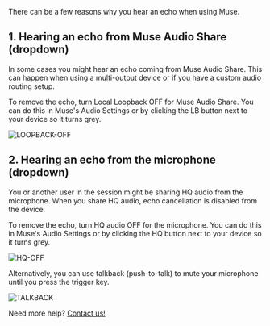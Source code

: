 There can be a few reasons why you hear an echo when using Muse.

## 1\. Hearing an echo from Muse Audio Share (dropdown)

In some cases you might hear an echo coming from Muse Audio Share. 
This can happen when using a multi-output device or if you have a custom audio routing setup.

To remove the echo, turn Local Loopback OFF for Muse Audio Share.
You can do this in Muse's Audio Settings or by clicking the LB button next to your device so it turns grey.

![LOOPBACK-OFF](https://user-images.githubusercontent.com/7818811/152443179-696f0209-81e1-4b8e-9c04-8a72150af298.gif)


## 2\. Hearing an echo from the microphone (dropdown)

You or another user in the session might be sharing HQ audio from the microphone. When you share HQ audio, echo cancellation is disabled from the device.

To remove the echo, turn HQ audio OFF for the microphone. You can do this in Muse's Audio Settings or by clicking the HQ button next to your device so it turns grey.

![HQ-OFF](https://user-images.githubusercontent.com/7818811/152443174-645f36eb-6c2a-4268-9980-ac9e59730739.gif)

Alternatively, you can use talkback (push-to-talk) to mute your microphone until you press the trigger key.

![TALKBACK](https://user-images.githubusercontent.com/7818811/152443182-c7682df8-df93-4a2f-9162-df01178432d3.gif)


Need more help? [Contact us!](https://www.musesessions.co/contact)